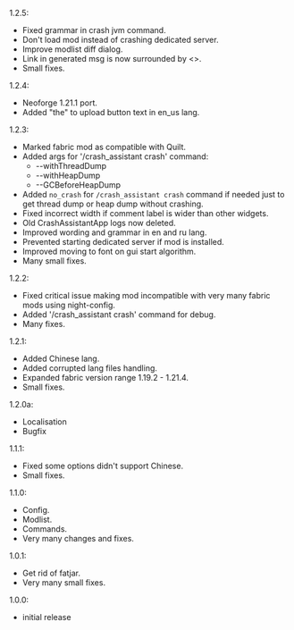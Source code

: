 1.2.5:
- Fixed grammar in crash jvm command.
- Don't load mod instead of crashing dedicated server.
- Improve modlist diff dialog.
- Link in generated msg is now surrounded by <>.
- Small fixes.

1.2.4:
- Neoforge 1.21.1 port.
- Added "the" to upload button text in en_us lang.

1.2.3:
- Marked fabric mod as compatible with Quilt.
- Added args for '/crash_assistant crash' command:
  - --withThreadDump
  - --withHeapDump
  - --GCBeforeHeapDump
- Added `no_crash` for `/crash_assistant crash` command if needed just to get thread dump or heap dump without crashing.
- Fixed incorrect width if comment label is wider than other widgets.
- Old CrashAssistantApp logs now deleted.
- Improved wording and grammar in en and ru lang.
- Prevented starting dedicated server if mod is installed.
- Improved moving to font on gui start algorithm.
- Many small fixes.

1.2.2:
- Fixed critical issue making mod incompatible with very many fabric mods using night-config.
- Added '/crash_assistant crash' command for debug.
- Many fixes.

1.2.1:
- Added Chinese lang.
- Added corrupted lang files handling.
- Expanded fabric version range 1.19.2 - 1.21.4.
- Small fixes.

1.2.0a:
- Localisation
- Bugfix

1.1.1:
- Fixed some options didn't support Chinese.
- Small fixes.

1.1.0:
- Config.
- Modlist.
- Commands.
- Very many changes and fixes.

1.0.1:
- Get rid of fatjar.
- Very many small fixes.

1.0.0:
- initial release